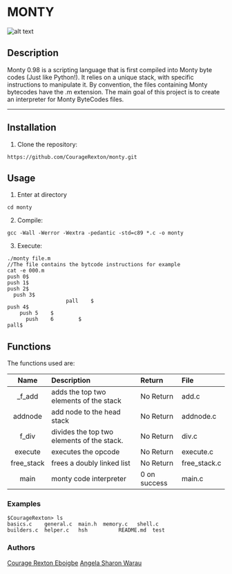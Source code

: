 # MONTY
![alt text](https://pbs.twimg.com/media/CFYYWy6UEAE9Ow-.png)

## Description

Monty 0.98 is a scripting language that is first compiled into Monty byte codes (Just like Python!). It relies on a unique stack, with specific instructions to manipulate it. By convention, the files containing Monty bytecodes have the .m extension. The main goal of this project is to create an interpreter for Monty ByteCodes files.

***

## Installation

1. Clone the repository:
```console
https://github.com/CourageRexton/monty.git
```

## Usage
1. Enter at directory
```console
cd monty
```

2. Compile:
```console
gcc -Wall -Werror -Wextra -pedantic -std=c89 *.c -o monty
```

3. Execute:
```console
./monty file.m
//The file contains the bytcode instructions for example
cat -e 000.m
push 0$
push 1$
push 2$
  push 3$
                   pall    $
push 4$
    push 5    $
      push    6        $
pall$
```

## Functions

The functions used are:

|Name | Description | Return| File
|:--: | :-- | :--| :--|
|_f_add | adds the top two elements of the stack | No Return | add.c|
| addnode | add node to the head stack | No Return | addnode.c|
| f_div | divides the top two elements of the stack. | No Return | div.c|
| execute | executes the opcode | No Return | execute.c|
| free_stack | frees a doubly linked list | No Return | free_stack.c|
| main | monty code interpreter | 0 on success | main.c| 

### Examples

```console
$CourageRexton> ls
basics.c    general.c  main.h  memory.c   shell.c
builders.c  helper.c   hsh          README.md  test
```

### Authors
[Courage Rexton Eboigbe](https://github.com/CourageRexton)
[Angela Sharon Warau](https://github.com/Angiesha)
